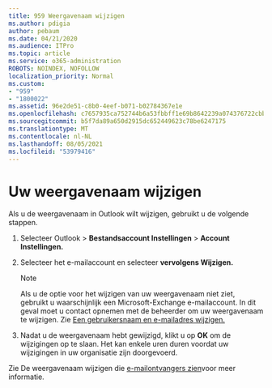 ```yaml
---
title: 959 Weergavenaam wijzigen
ms.author: pdigia
author: pebaum
ms.date: 04/21/2020
ms.audience: ITPro
ms.topic: article
ms.service: o365-administration
ROBOTS: NOINDEX, NOFOLLOW
localization_priority: Normal
ms.custom:
- "959"
- "1800022"
ms.assetid: 96e2de51-c8b0-4eef-b071-b02784367e1e
ms.openlocfilehash: c7657935ca752744b6a53fbbff1e69b8642239a074376722cbb0b1fa4036650c
ms.sourcegitcommit: b5f7da89a650d2915dc652449623c78be6247175
ms.translationtype: MT
ms.contentlocale: nl-NL
ms.lasthandoff: 08/05/2021
ms.locfileid: "53979416"
---
```

# <a name="change-your-display-name"></a>Uw weergavenaam wijzigen
  
Als u de weergavenaam in Outlook wilt wijzigen, gebruikt u de volgende stappen.
  
1. Selecteer Outlook  \> **Bestandsaccount Instellingen** \> **Account Instellingen.**

2. Selecteer het e-mailaccount en selecteer **vervolgens Wijzigen.**

    > [!NOTE]
    > Als u de optie voor het wijzigen van uw weergavenaam niet ziet, gebruikt u waarschijnlijk een Microsoft-Exchange e-mailaccount. In dit geval moet u contact opnemen met de beheerder om uw weergavenaam te wijzigen. Zie [Een gebruikersnaam en e-mailadres wijzigen.](https://docs.microsoft.com/microsoft-365/admin/add-users/change-a-user-name-and-email-address)
  
3. Nadat u de weergavenaam hebt gewijzigd, klikt u op **OK** om de wijzigingen op te slaan. Het kan enkele uren duren voordat uw wijzigingen in uw organisatie zijn doorgevoerd.

Zie De weergavenaam wijzigen die [e-mailontvangers zien](https://support.office.com/article/2b53331a-ba2a-4803-88dc-ac9fe376c8a9.aspx)voor meer informatie.
  